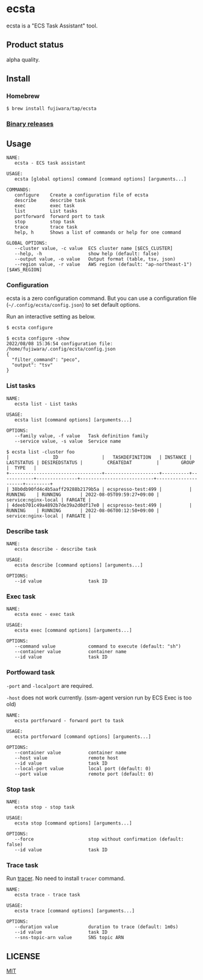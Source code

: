 # ecsta

ecsta is a "ECS Task Assistant" tool.

## Product status

alpha quality.

## Install

### Homebrew

```
$ brew install fujiwara/tap/ecsta
```

### [Binary releases](https://github.com/fujiwara/ecsta/releases)

## Usage

```
NAME:
   ecsta - ECS task assistant

USAGE:
   ecsta [global options] command [command options] [arguments...]

COMMANDS:
   configure    Create a configuration file of ecsta
   describe     describe task
   exec         exec task
   list         List tasks
   portforward  forward port to task
   stop         stop task
   trace        trace task
   help, h      Shows a list of commands or help for one command

GLOBAL OPTIONS:
   --cluster value, -c value  ECS cluster name [$ECS_CLUSTER]
   --help, -h                 show help (default: false)
   --output value, -o value   Output format (table, tsv, json)
   --region value, -r value   AWS region (default: "ap-northeast-1") [$AWS_REGION]
```

### Configuration

ecsta is a zero configuration command. But you can use a configuration file (`~/.config/ecsta/config.json`) to set default options.

Run an interactive setting as below.
```console
$ ecsta configure
```

```console
$ ecsta configure -show
2022/08/08 15:36:54 configuration file: /home/fujiwara/.config/ecsta/config.json
{
  "filter_command": "peco",
  "output": "tsv"
}
```

### List tasks

```
NAME:
   ecsta list - List tasks

USAGE:
   ecsta list [command options] [arguments...]

OPTIONS:
   --family value, -f value   Task definition family
   --service value, -s value  Service name
```

```console
$ ecsta list -cluster foo
|                ID                |   TASKDEFINITION   | INSTANCE | LASTSTATUS | DESIREDSTATUS |         CREATEDAT         |        GROUP        |  TYPE   |
+----------------------------------+--------------------+----------+------------+---------------+---------------------------+---------------------+---------+
| 38b0db90fd4c4b5aaff29288b2179b5a | ecspresso-test:499 |          | RUNNING    | RUNNING       | 2022-08-05T09:59:27+09:00 | service:nginx-local | FARGATE |
| 4deeb701c49a4892b7de39a2d0df17e0 | ecspresso-test:499 |          | RUNNING    | RUNNING       | 2022-08-06T00:12:50+09:00 | service:nginx-local | FARGATE |
```

### Describe task

```
NAME:
   ecsta describe - describe task

USAGE:
   ecsta describe [command options] [arguments...]

OPTIONS:
   --id value                 task ID
```

### Exec task

```
NAME:
   ecsta exec - exec task

USAGE:
   ecsta exec [command options] [arguments...]

OPTIONS:
   --command value            command to execute (default: "sh")
   --container value          container name
   --id value                 task ID
```

### Portfoward task

`-port` and `-localport` are required.

`-host` does not work currently. (ssm-agent version run by ECS Exec is too old)

```
NAME:
   ecsta portforward - forward port to task

USAGE:
   ecsta portforward [command options] [arguments...]

OPTIONS:
   --container value          container name
   --host value               remote host
   --id value                 task ID
   --local-port value         local port (default: 0)
   --port value               remote port (default: 0)
```

### Stop task

```
NAME:
   ecsta stop - stop task

USAGE:
   ecsta stop [command options] [arguments...]

OPTIONS:
   --force                    stop without confirmation (default: false)
   --id value                 task ID
```

### Trace task

Run [tracer](https://github.com/fujiwara/tracer). No need to install `tracer` command.

```
NAME:
   ecsta trace - trace task

USAGE:
   ecsta trace [command options] [arguments...]

OPTIONS:
   --duration value           duration to trace (default: 1m0s)
   --id value                 task ID
   --sns-topic-arn value      SNS topic ARN
```

## LICENSE

[MIT](LICENSE)
